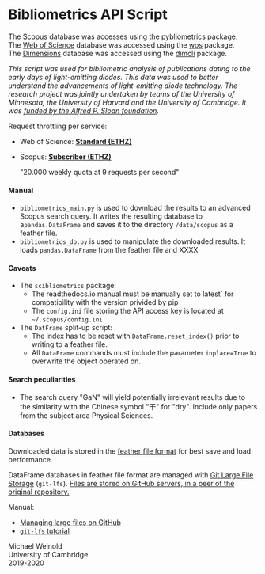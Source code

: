 # Bibliometrics API Script

The [Scopus](https://dev.elsevier.com/) database was accesses using the [pybliometrics](https://pypi.org/project/pybliometrics/) package.\
The [Web of Science](https://apps.webofknowledge.com/) database was accessed using the [wos](https://pypi.org/project/wos/) package.\
The [Dimensions](https://www.dimensions.ai/) database was accessed using the [dimcli](https://pypi.org/project/dimcli/) package.

_This script was used for bibliometric analysis of publications dating to the early days of light-emitting diodes. This data was used to better understand the advancements of light-emitting diode technology. The research project was jointly undertaken by teams of the University of Minnesota, the University of Harvard and the University of Cambridge. It was [funded by the Alfred P. Sloan foundation](https://sloan.org/grant-detail/8567)._

Request throttling per service:

- Web of Science: [**Standard (ETHZ)**](https://developer.clarivate.com/apis/wos#)
- Scopus: [**Subscriber (ETHZ)**](https://dev.elsevier.com/api_key_settings.html)

    "20.000 weekly quota at 9 requests per second"

#### Manual

- `bibliometrics_main.py` is used to download the results to an advanced Scopus search query. It writes the resulting database to a`pandas.DataFrame` and saves it to the directory `/data/scopus` as a feather file. 
- `bibliometrics_db.py` is used to manipulate the downloaded results. It loads `pandas.DataFrame` from the feather file and XXXX

#### Caveats

- The `scibliometrics` package:
   - The readthedocs.io manual must be manually set to latest` for compatibility with the version privided by pip
   - The `config.ini` file storing the API access key is located at `~/.scopus/config.ini`
- The `DatFrame` split-up script:
   - The index has to be reset with `DataFrame.reset_index()` prior to writing to a feather file.
   - All `DataFrame` commands must include the parameter `inplace=True` to overwrite the object operated on. 
#### Search peculiarities

- The search query "GaN" will yield potentially irrelevant results due to the similarity with the Chinese symbol "干" for "dry". Include only papers from the subject area Physical Sciences.
#### Databases

Downloaded data is stored in the [feather file format](https://blog.rstudio.com/2016/03/29/feather/) for best save and load performance.

DataFrame databases in feather file format are managed with [Git Large File Storage](https://git-lfs.github.com/) (`git-lfs`). [Files are stored on GitHub servers, in a peer of the original repository.](https://stackoverflow.com/questions/32927704/how-to-specify-where-git-lfs-files-will-be-stored)

Manual:
- [Managing large files on GitHub](https://help.github.com/en/github/managing-large-files)
- [`git-lfs` tutorial](https://github.com/git-lfs/git-lfs/wiki/Tutorial)


Michael Weinold\
University of Cambridge\
2019-2020

